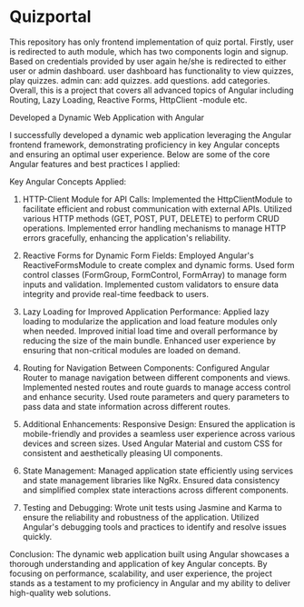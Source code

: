 # Quizportal
This repository has only frontend implementation of quiz portal.
Firstly, user is redirected to auth module, which has two components login and signup.
Based on credentials provided by user again he/she is redirected to either user or admin dashboard.
user dashboard has functionality to view quizzes, play quizzes.
admin can:
add quizzes.
add questions.
add categories.
Overall, this is a project that covers all advanced topics of Angular including Routing, Lazy Loading, Reactive Forms, HttpClient -module etc.

Developed a Dynamic Web Application with Angular

I successfully developed a dynamic web application leveraging the Angular frontend framework, demonstrating proficiency in key Angular concepts and ensuring an optimal user experience. Below are some of the core Angular features and best practices I applied:

Key Angular Concepts Applied:

1) HTTP-Client Module for API Calls:
Implemented the HttpClientModule to facilitate efficient and robust communication with external APIs.
Utilized various HTTP methods (GET, POST, PUT, DELETE) to perform CRUD operations.
Implemented error handling mechanisms to manage HTTP errors gracefully, enhancing the application's reliability.

2) Reactive Forms for Dynamic Form Fields:
Employed Angular's ReactiveFormsModule to create complex and dynamic forms.
Used form control classes (FormGroup, FormControl, FormArray) to manage form inputs and validation.
Implemented custom validators to ensure data integrity and provide real-time feedback to users.

3) Lazy Loading for Improved Application Performance:
Applied lazy loading to modularize the application and load feature modules only when needed.
Improved initial load time and overall performance by reducing the size of the main bundle.
Enhanced user experience by ensuring that non-critical modules are loaded on demand.


4) Routing for Navigation Between Components:
Configured Angular Router to manage navigation between different components and views.
Implemented nested routes and route guards to manage access control and enhance security.
Used route parameters and query parameters to pass data and state information across different routes.


5) Additional Enhancements:
Responsive Design:
Ensured the application is mobile-friendly and provides a seamless user experience across various devices and screen sizes.
Used Angular Material and custom CSS for consistent and aesthetically pleasing UI components.

6) State Management:
Managed application state efficiently using services and state management libraries like NgRx.
Ensured data consistency and simplified complex state interactions across different components.


7) Testing and Debugging:
Wrote unit tests using Jasmine and Karma to ensure the reliability and robustness of the application.
Utilized Angular's debugging tools and practices to identify and resolve issues quickly.


Conclusion:
The dynamic web application built using Angular showcases a thorough understanding and application of key Angular concepts. By focusing on performance, scalability, and user experience, the project stands as a testament to my proficiency in Angular and my ability to deliver high-quality web solutions.

